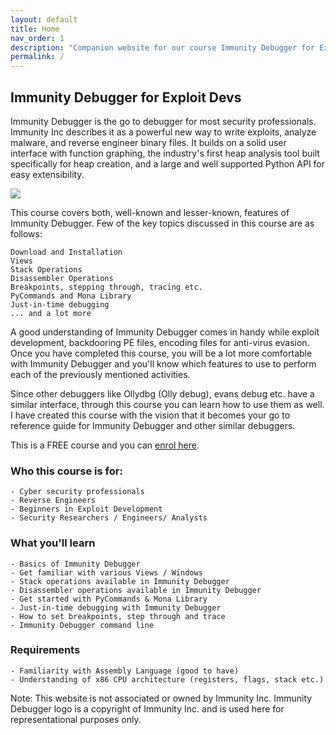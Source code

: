 ```yaml
---
layout: default
title: Home
nav_order: 1
description: "Companion website for our course Immunity Debugger for Exploit Devs"
permalink: /
---
```

## Immunity Debugger for Exploit Devs

Immunity Debugger is the go to debugger for most security professionals. Immunity Inc describes it as a powerful new way to write exploits, analyze malware, and reverse engineer binary files. It builds on a solid user interface with function graphing, the industry's first heap analysis tool built specifically for heap creation, and a large and well supported Python API for easy extensibility.

![](https://process.fs.teachablecdn.com/ADNupMnWyR7kCWRvm76Laz/resize=width:705/https://www.filepicker.io/api/file/G7bRuIJZSoqdJFnrPRHQ)

This course covers both, well-known and lesser-known, features of Immunity Debugger. Few of the key topics discussed in this course are as follows:

    Download and Installation
    Views
    Stack Operations
    Disassembler Operations
    Breakpoints, stepping through, tracing etc.
    PyCommands and Mona Library
    Just-in-time debugging
    ... and a lot more

A good understanding of Immunity Debugger comes in handy while exploit development, backdooring PE files, encoding files for anti-virus evasion. Once you have completed this course, you will be a lot more comfortable with Immunity Debugger and you'll know which features to use to perform each of the previously mentioned activities.

Since other debuggers like Ollydbg (Olly debug), evans debug etc. have a similar interface, through this course you can learn how to use them as well. I have created this course with the vision that it becomes your go to reference guide for Immunity Debugger and other similar debuggers. 

This is a FREE course and you can [enrol here](https://courses.yaksas.in/p/immunity-debugger-for-exploit-devs-ycsc-lab-essentials).

### Who this course is for:

    - Cyber security professionals
    - Reverse Engineers
    - Beginners in Exploit Development
    - Security Researchers / Engineers/ Analysts

### What you'll learn

    - Basics of Immunity Debugger
    - Get familiar with various Views / Windows
    - Stack operations available in Immunity Debugger
    - Disassembler operations available in Immunity Debugger
    - Get started with PyCommands & Mona Library
    - Just-in-time debugging with Immunity Debugger
    - How to set breakpoints, step through and trace
    - Immunity Debugger command line

### Requirements

    - Familiarity with Assembly Language (good to have)
    - Understanding of x86 CPU architecture (registers, flags, stack etc.)


Note: This website is not associated or owned by Immunity Inc. Immunity Debugger logo is a copyright of Immunity Inc. and is used here for representational purposes only.
